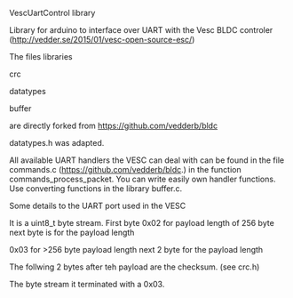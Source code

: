VescUartControl library

Library for arduino to interface over UART with the Vesc BLDC controler (http://vedder.se/2015/01/vesc-open-source-esc/)

The files libraries

crc

datatypes

buffer

are directly forked from https://github.com/vedderb/bldc

datatypes.h was adapted.

All available UART handlers the VESC can deal with can be found in the file commands.c (https://github.com/vedderb/bldc.)
in the function commands_process_packet. You can write easily own handler functions. Use converting functions in 
the library buffer.c.


Some details to the UART port used in the VESC

It is a uint8_t byte stream. 
First byte 
0x02 for payload length of 256 byte
next byte is for the payload length 

0x03 for >256 byte payload length
next 2 byte for the payload length

The follwing 2 bytes after teh payload are the checksum. (see crc.h)

The byte stream it terminated with a 0x03.
